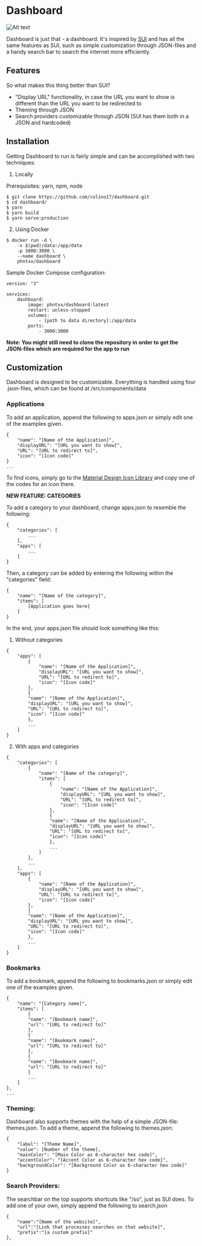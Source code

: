 # Dashboard

![Alt text](/screenshot.png?raw=true 'screenshot')

Dashboard is just that - a dashboard. It's inspired by [SUI](https://github.com/jeroenpardon/sui) and has all the same features as SUI, such as simple customization through JSON-files and a handy search bar to search the internet more efficiently.

## Features

So what makes this thing better than SUI?

-   "Display URL" functionality, in case the URL you want to show is different than the URL you want to be redirected to
-   Theming through JSON
-   Search providers customizable through JSON (SUI has them both in a JSON and hardcoded)

## Installation

Getting Dashboard to run is fairly simple and can be accomplished with two techniques:

1. Locally

Prerequisites: yarn, npm, node

```
$ git clone https://github.com/colino17/dashboard.git
$ cd dashboard/
$ yarn
$ yarn build
$ yarn serve:production
```

2. Using Docker

```
$ docker run -d \
	-v $(pwd)/data:/app/data
	-p 3000:3000 \
	--name dashboard \
	phntxx/dashboard
```

Sample Docker Compose configuration:

```
version: "3"

services:
	dashboard:
		image: phntxx/dashboard:latest
		restart: unless-stopped
		volumes:
			- [path to data directory]:/app/data
		ports:
			- 3000:3000
```

**Note: You might still need to clone the repository in order to get the JSON-files which are required for the
app to run**

## Customization

Dashboard is designed to be customizable. Everything is handled using four .json-files, which can be found at /src/components/data

### Applications

To add an application, append the following to apps.json or simply edit one of the examples given.

```
{
	"name": "[Name of the Application]",
	"displayURL": "[URL you want to show]",
	"URL": "[URL to redirect to]",
	"icon": "[Icon code]"
}
...
```

To find icons, simply go to the [Material Design Icon Library](https://material.io/icons/) and copy one of the codes for an icon there.

**NEW FEATURE: CATEGORIES**

To add a category to your dashboard, change apps.json to resemble the following:

```
{
	"categories": [
		...
	],
	"apps": [
		...
	]
}

```

Then, a category can be added by entering the following within the "categories" field:

```
{
	"name": "[Name of the category]",
	"items": [
		[Application goes here]
	]
}
```

In the end, your apps.json file should look something like this:

1. Without categories

```
{
	"apps": [
		{
			"name": "[Name of the Application]",
			"displayURL": "[URL you want to show]",
			"URL": "[URL to redirect to]",
			"icon": "[Icon code]"
		},
		{
		"name": "[Name of the Application]",
		"displayURL": "[URL you want to show]",
		"URL": "[URL to redirect to]",
		"icon": "[Icon code]"
		},
		...
	]
}
```

2. With apps and categories

```
{
	"categories": [
		{
			"name": "[Name of the category]",
			"items": [
				{
					"name": "[Name of the Application]",
					"displayURL": "[URL you want to show]",
					"URL": "[URL to redirect to]",
					"icon": "[Icon code]"
				},
				{
				"name": "[Name of the Application]",
				"displayURL": "[URL you want to show]",
				"URL": "[URL to redirect to]",
				"icon": "[Icon code]"
				},
				...
			]
		},
		...
	],
	"apps": [
		{
			"name": "[Name of the Application]",
			"displayURL": "[URL you want to show]",
			"URL": "[URL to redirect to]",
			"icon": "[Icon code]"
		},
		{
		"name": "[Name of the Application]",
		"displayURL": "[URL you want to show]",
		"URL": "[URL to redirect to]",
		"icon": "[Icon code]"
		},
		...
	]
}
```

### Bookmarks

To add a bookmark, append the following to bookmarks.json or simply edit one of the examples given.

```
{
	"name": "[Category name]",
	"items": [
		{
		"name": "[Bookmark name]",
		"url": "[URL to redirect to]"
		},
		{
		"name": "[Bookmark name]",
		"url": "[URL to redirect to]"
		},
		{
		"name": "[Bookmark name]",
		"url": "[URL to redirect to]"
		}
		...
	]
},
...
```

### Theming:

Dashboard also supports themes with the help of a simple JSON-file: themes.json. To add a theme, append the following to themes.json:

```
{
	"label": "[Theme Name]",
	"value": [Number of the theme],
	"mainColor": "[Main Color as 6-character hex code]",
	"accentColor": "[Accent Color as 6-character hex code]",
	"backgroundColor": "[Background Color as 6-character hex code]"
}
```

### Search Providers:

The searchbar on the top supports shortcuts like "/so", just as SUI does. To add one of your own, simply append the following to search.json

```
{
	"name":"[Name of the website]",
	"url":"[Link that processes searches on that website]",
	"prefix":"[a custom prefix]"
},
```

